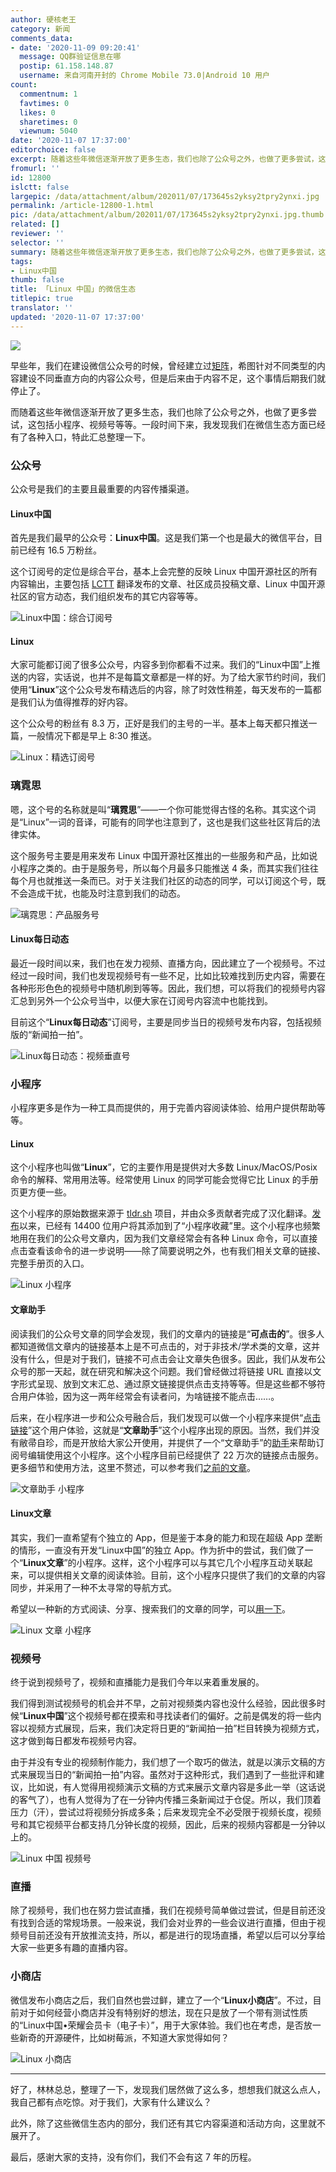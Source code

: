 ```yaml
---
author: 硬核老王
category: 新闻
comments_data:
- date: '2020-11-09 09:20:41'
  message: QQ群验证信息在哪
  postip: 61.158.148.87
  username: 来自河南开封的 Chrome Mobile 73.0|Android 10 用户
count:
  commentnum: 1
  favtimes: 0
  likes: 0
  sharetimes: 0
  viewnum: 5040
date: '2020-11-07 17:37:00'
editorchoice: false
excerpt: 随着这些年微信逐渐开放了更多生态，我们也除了公众号之外，也做了更多尝试，这包括小程序、视频号等等。
fromurl: ''
id: 12800
islctt: false
largepic: /data/attachment/album/202011/07/173645s2yksy2tpry2ynxi.jpg
permalink: /article-12800-1.html
pic: /data/attachment/album/202011/07/173645s2yksy2tpry2ynxi.jpg.thumb.jpg
related: []
reviewer: ''
selector: ''
summary: 随着这些年微信逐渐开放了更多生态，我们也除了公众号之外，也做了更多尝试，这包括小程序、视频号等等。
tags:
- Linux中国
thumb: false
title: 「Linux 中国」的微信生态
titlepic: true
translator: ''
updated: '2020-11-07 17:37:00'
---
```


![](/data/attachment/album/202011/07/173645s2yksy2tpry2ynxi.jpg)


早些年，我们在建设微信公众号的时候，曾经建立过[矩阵](/article-6838-1.html)，希图针对不同类型的内容建设不同垂直方向的内容公众号，但是后来由于内容不足，这个事情后期我们就停止了。


而随着这些年微信逐渐开放了更多生态，我们也除了公众号之外，也做了更多尝试，这包括小程序、视频号等等。一段时间下来，我发现我们在微信生态方面已经有了各种入口，特此汇总整理一下。


### 公众号


公众号是我们的主要且最重要的内容传播渠道。


#### Linux中国


首先是我们最早的公众号：**Linux中国**。这是我们第一个也是最大的微信平台，目前已经有 16.5 万粉丝。


这个订阅号的定位是综合平台，基本上会完整的反映 Linux 中国开源社区的所有内容输出，主要包括 [LCTT](https://linux.cn/lctt/) 翻译发布的文章、社区成员投稿文章、Linux 中国开源社区的官方动态，我们组织发布的其它内容等等。


![Linux中国：综合订阅号](/data/attachment/album/202011/07/161743d5jhjrxrix5mzxxm.jpg)


#### Linux


大家可能都订阅了很多公众号，内容多到你都看不过来。我们的“Linux中国”上推送的内容，实话说，也并不是每篇文章都是一样的好。为了给大家节约时间，我们使用“**Linux**”这个公众号发布精选后的内容，除了时效性稍差，每天发布的一篇都是我们认为值得推荐的好内容。


这个公众号的粉丝有 8.3 万，正好是我们的主号的一半。基本上每天都只推送一篇，一般情况下都是早上 8:30 推送。


![Linux：精选订阅号](/data/attachment/album/202011/07/162235m68dadd3mp88a3j9.jpg)


### 璃霓思


嗯，这个号的名称就是叫“**璃霓思**”——一个你可能觉得古怪的名称。其实这个词是“Linux”一词的音译，可能有的同学也注意到了，这也是我们这些社区背后的法律实体。


这个服务号主要是用来发布 Linux 中国开源社区推出的一些服务和产品，比如说小程序之类的。由于是服务号，所以每个月最多只能推送 4 条，而其实我们往往每个月也就推送一条而已。对于关注我们社区的动态的同学，可以订阅这个号，既不会造成干扰，也能及时注意到我们的动态。


![璃霓思：产品服务号](/data/attachment/album/202011/07/162645u060jmpjfv9mjddn.jpg)


#### Linux每日动态


最近一段时间以来，我们也在发力视频、直播方向，因此建立了一个视频号。不过经过一段时间，我们也发现视频号有一些不足，比如比较难找到历史内容，需要在各种形形色色的视频号中随机刷到等等。因此，我们想，可以将我们的视频号内容汇总到另外一个公众号当中，以便大家在订阅号内容流中也能找到。


目前这个“**Linux每日动态**”订阅号，主要是同步当日的视频号发布内容，包括视频版的“新闻拍一拍”。


![Linux每日动态：视频垂直号](/data/attachment/album/202011/07/163044b2nn018ecn1uzc1c.jpg)


### 小程序


小程序更多是作为一种工具而提供的，用于完善内容阅读体验、给用户提供帮助等等。


#### Linux


这个小程序也叫做“**Linux**”，它的主要作用是提供对大多数 Linux/MacOS/Posix 命令的解释、常用用法等。经常使用 Linux 的同学可能会觉得它比 Linux 的手册页更方便一些。


这个小程序的原始数据来源于 [tldr.sh](https://tldr.sh/) 项目，并由众多贡献者完成了汉化翻译。[发布](/article-10528-1.html)以来，已经有 14400 位用户将其添加到了“小程序收藏”里。这个小程序也频繁地用在我们的公众号文章内，因为我们文章经常会有各种 Linux 命令，可以直接点击查看该命令的进一步说明——除了简要说明之外，也有我们相关文章的链接、完整手册页的入口。


![Linux 小程序](/data/attachment/album/202011/07/163948upynirr505r5hgmr.jpg)


#### 文章助手


阅读我们的公众号文章的同学会发现，我们的文章内的链接是“**可点击的**”。很多人都知道微信文章内的链接基本上是不可点击的，对于非技术/学术类的文章，这并没有什么，但是对于我们，链接不可点击会让文章失色很多。因此，我们从发布公众号的那一天起，就在研究和解决这个问题。我们曾经做过将链接 URL 直接以文字形式呈现、放到文末汇总、通过原文链接提供点击支持等等。但是这些都不够符合用户体验，因为这一两年经常会有读者问，为啥链接不能点击……。


后来，在小程序进一步和公众号融合后，我们发现可以做一个小程序来提供“[点击链接](/article-10838-1.html)”这个用户体验，这就是“**文章助手**”这个小程序出现的原因。当然，我们并没有敝帚自珍，而是开放给大家公开使用，并提供了一个“文章助手”的[助手](/article-10896-1.html)来帮助订阅号编辑使用这个小程序。这个小程序目前已经提供了 22 万次的链接点击服务。更多细节和使用方法，这里不赘述，可以参考我们[之前的文章](/article-11996-1.html)。


![文章助手 小程序](/data/attachment/album/202011/07/165139aypirpnrydknkf8d.jpg)


#### Linux文章


其实，我们一直希望有个独立的 App，但是鉴于本身的能力和现在超级 App 垄断的情形，一直没有开发“Linux中国”的独立 App。作为折中的尝试，我们做了一个“**Linux文章**”的小程序。这样，这个小程序可以与其它几个小程序互动关联起来，可以提供相关文章的阅读体验。目前，这个小程序只提供了我们的文章的内容同步，并采用了一种不太寻常的导航方式。


希望以一种新的方式阅读、分享、搜索我们的文章的同学，可以[用一下](/article-10760-1.html)。


![Linux 文章 小程序](/data/attachment/album/202011/07/165830zy4accywywlq5aye.jpg)


### 视频号


终于说到视频号了，视频和直播能力是我们今年以来着重发展的。


我们得到测试视频号的机会并不早，之前对视频类内容也没什么经验，因此很多时候“**Linux中国**”这个视频号都在摸索和寻找读者们的偏好。之前是偶发的将一些内容以视频方式展现，后来，我们决定将日更的“新闻拍一拍”栏目转换为视频方式，这才做到每日都发布视频号内容。


由于并没有专业的视频制作能力，我们想了一个取巧的做法，就是以演示文稿的方式来展现当日的“新闻拍一拍”内容。虽然对于这种形式，我们遇到了一些批评和建议，比如说，有人觉得用视频演示文稿的方式来展示文章内容是多此一举（这话说的客气了），也有人觉得为了在一分钟内传播三条新闻过于仓促。所以，我们顶着压力（汗），尝试过将视频分拆成多条；后来发现完全不必受限于视频长度，视频号和其它视频平台都支持几分钟长度的视频，因此，后来的视频内容都是一分钟以上的。


![Linux 中国 视频号](/data/attachment/album/202011/07/171043o2p6jig5cjqnn5aj.jpeg)


### 直播


除了视频号，我们也在努力尝试直播，我们在视频号简单做过尝试，但是目前还没有找到合适的常规场景。一般来说，我们会对业界的一些会议进行直播，但由于视频号目前还没有开放推流支持，所以，都是进行的现场直播，希望以后可以分享给大家一些更多有趣的直播内容。


### 小商店


微信发布小商店之后，我们自然也尝过鲜，建立了一个“**Linux小商店**”。不过，目前对于如何经营小商店并没有特别好的想法，现在只是放了一个带有测试性质的“Linux中国•荣耀会员卡（电子卡）”，用于大家体验。我们也在考虑，是否放一些新奇的开源硬件，比如树莓派，不知道大家觉得如何？


![Linux 小商店](/data/attachment/album/202011/07/171658j6q66ejmwpmmzwzw.jpg)




---


好了，林林总总，整理了一下，发现我们居然做了这么多，想想我们就这么点人，我自己都有点吃惊。对于我们，大家有什么建议么？


此外，除了这些微信生态内的部分，我们还有其它内容渠道和活动方向，这里就不展开了。


最后，感谢大家的支持，没有你们，我们不会有这 7 年的历程。